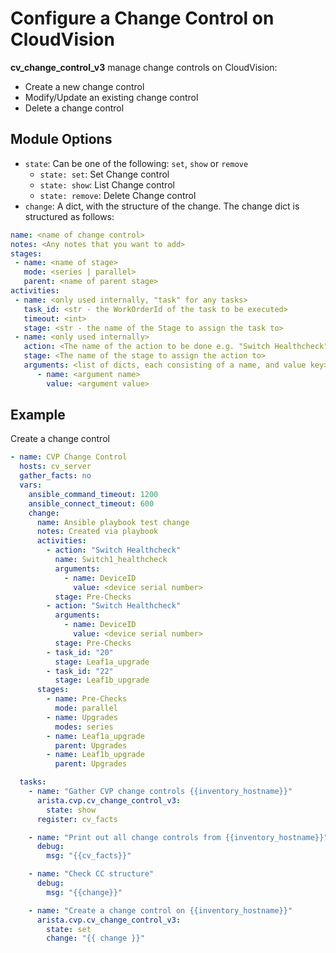 # Configure a Change Control on CloudVision

__cv_change_control_v3__ manage change controls on CloudVision:

- Create a new change control
- Modify/Update an existing change control
- Delete a change control

## Module Options

- `state`: Can be one of the following: `set`, `show` or `remove`
  - `state: set`: Set Change control
  - `state: show`: List Change control
  - `state: remove`: Delete Change control
- `change`: A dict, with the structure of the change. The change dict is structured as follows:

```yaml
name: <name of change control>
notes: <Any notes that you want to add>
stages:
 - name: <name of stage>
   mode: <series | parallel>
   parent: <name of parent stage>
activities:
 - name: <only used internally, "task" for any tasks>
   task_id: <str - the WorkOrderId of the task to be executed>
   timeout: <int>
   stage: <str - the name of the Stage to assign the task to>
 - name: <only used internally>
   action: <The name of the action to be done e.g. "Switch Healthcheck">
   stage: <The name of the stage to assign the action to>
   arguments: <list of dicts, each consisting of a name, and value key>
      - name: <argument name>
        value: <argument value>
```

## Example

Create a change control

```yaml
- name: CVP Change Control
  hosts: cv_server
  gather_facts: no
  vars:
    ansible_command_timeout: 1200
    ansible_connect_timeout: 600
    change:
      name: Ansible playbook test change
      notes: Created via playbook
      activities:
        - action: "Switch Healthcheck"
          name: Switch1_healthcheck
          arguments:
            - name: DeviceID
              value: <device serial number>
          stage: Pre-Checks
        - action: "Switch Healthcheck"
          arguments:
            - name: DeviceID
              value: <device serial number>
          stage: Pre-Checks
        - task_id: "20"
          stage: Leaf1a_upgrade
        - task_id: "22"
          stage: Leaf1b_upgrade
      stages:
        - name: Pre-Checks
          mode: parallel
        - name: Upgrades
          modes: series
        - name: Leaf1a_upgrade
          parent: Upgrades
        - name: Leaf1b_upgrade
          parent: Upgrades

  tasks:
    - name: "Gather CVP change controls {{inventory_hostname}}"
      arista.cvp.cv_change_control_v3:
        state: show
      register: cv_facts

    - name: "Print out all change controls from {{inventory_hostname}}"
      debug:
        msg: "{{cv_facts}}"

    - name: "Check CC structure"
      debug:
        msg: "{{change}}"

    - name: "Create a change control on {{inventory_hostname}}"
      arista.cvp.cv_change_control_v3:
        state: set
        change: "{{ change }}"
```
